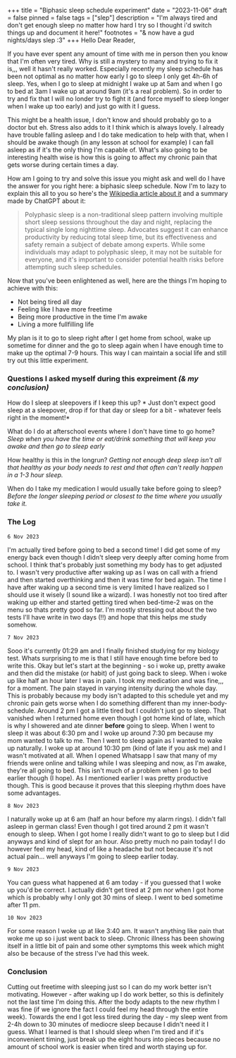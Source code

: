 +++
title = "Biphasic sleep schedule experiment"
date = "2023-11-06"
draft = false
pinned = false
tags = ["slep"]
description = "I'm always tired and don't get enough sleep no matter how hard I try so I thought i'd switch things up and document it here!"
footnotes = "& now have a gud nights/days slep :3"
+++
Hello Dear Reader,

If you have ever spent any amount of time with me in person then you know that I'm often very tired. Why is still a mystery to many and trying to fix it is,,, well it hasn't really worked. Especially recently my sleep schedule has been not optimal as no matter how early I go to sleep I only get 4h-6h of sleep. Yes, when I go to sleep at midnight I wake up at 5am and when I go to bed at 3am I wake up at around 9am (it's a real problem). So in order to try and fix that I will no londer try to fight it (and force myself to sleep longer when I wake up too early) and just go with it I guess. 

This might be a health issue, I don't know and should probably go to a doctor but eh. Stress also adds to it I think which is always lovely. I already have trouble falling asleep and I do take medication to help with that, when I should be awake though (in any lesson at school for example) I can fall asleep as if it's the only thing I'm capable of. What's also going to be interesting health wise is how this is going to affect my chronic pain that gets worse during certain times a day. 

How am I going to try and solve this issue you might ask and well do I have the answer for you right here: a biphasic sleep schedule. Now I'm to lazy to explain this all to you so here's the [Wikipedia article about it](https://en.wikipedia.org/wiki/Polyphasic_sleep) and a summary made by ChatGPT about it:

> Polyphasic sleep is a non-traditional sleep pattern involving multiple short sleep sessions throughout the day and night, replacing the typical single long nighttime sleep. Advocates suggest it can enhance productivity by reducing total sleep time, but its effectiveness and safety remain a subject of debate among experts. While some individuals may adapt to polyphasic sleep, it may not be suitable for everyone, and it's important to consider potential health risks before attempting such sleep schedules.

Now that you've been enlightened as well, here are the things I'm hoping to achieve with this:

* Not being tired all day
* Feeling like I have more freetime
* Being more productive in the time I'm awake
* Living a more fullfilling life

My plan is it to go to sleep right after I get home from school, wake up sometime for dinner and the go to sleep again when I have enough time to make up the optimal 7-9 hours. This way I can maintain a social life and still try out this little experiment.

### Questions I asked myself during this expreiment *(& my conclusion)*

How do I sleep at sleepovers if I keep this up? * Just don't expect good sleep at a sleepover, drop if for that day or sleep for a bit - whatever feels right in the moment!*

What do I do at afterschool events where I don't have time to go home?  *Sleep when you have the time or eat/drink something that will keep you awake and then go to sleep early*

How healthy is this in the longrun?  *Getting not enough deep sleep isn't all that healthy as your body needs to rest and that often can't really happen in a 1-3 hour sleep.* 

When do I take my medication I would usually take before going to sleep?  *Before the longer sleeping period or closest to the time where you usually take it.* 

### The Log

`6 Nov 2023`

I'm actually tired before going to bed a second time! I did get some of my energy back even though I didn't sleep very deeply after coming home from school. I think that's probably just something my body has to get adjusted to. I wasn't very productive after waking up as I was on call with a friend and then started overthinking and then it was time for bed again. The time I have after waking up a second time is very limited I have realized so I should use it wisely (I sound like a wizard). I was honestly not too tired after waking up either and started getting tired when bed-time-2 was on the menu so thats pretty good so far. I'm mostly stressing out about the two tests I'll have write in two days (!!) and hope that this helps me study somehow.

`7 Nov 2023`

Sooo it's currently 01:29 am and I finally finished studying for my biology test. Whats surprising to me is that I still have enough time before bed to write this. Okay but let's start at the beginning - so i woke up, pretty awake and then did the mistake (or habit) of just going back to sleep. When i woke up like half an hour later I was in pain. I took my medication and was fine,,, for a moment. The pain stayed in varying intensity during the whole day. This is probably because my body isn't adapted to this schedule yet and my chronic pain gets worse when I do something different than my inner-body-schedule. Around 2 pm I got a little tired but I couldn't just go to sleep. That vanished when I returned home even though I got home kind of late, which is why I showered and ate dinner **before** going to sleep. When I went to sleep it was about 6:30 pm and I woke up around 7:30 pm because my mom wanted to talk to me. Then I went to sleep again as I wanted to wake up naturally. I woke up at around 10:30 pm (kind of late if you ask me) and I wasn't motivated at all. When I opened Whatsapp I saw that many of my friends were online and talking while I was sleeping and now, as I'm awake, they're all going to bed. This isn't much of a problem when I go to bed earlier though (I hope). As I mentioned earlier I was pretty productive though. This is good because it proves that this sleeping rhythm does have some advantages. 

`8 Nov 2023`

I naturally woke up at 6 am (half an hour before my alarm rings). I didn't fall asleep in german class! Even though I got tired around 2 pm it wasn't enough to sleep. When I got home I really didn't want to go to sleep but I did anyways and kind of slept for an hour. Also pretty much no pain today! I do however feel my head, kind of like a headache but not because it's not actual pain... well anyways I'm going to sleep earlier today.

`9 Nov 2023`

You can guess what happened at 6 am today - if you guessed that I woke up you'd be correct. I actually didn't get tired at 2 pm nor when I got home which is probably why I only got 30 mins of sleep. I went to bed sometime after 11 pm.

`10 Nov 2023`

For some reason I woke up at like 3:40 am. It wasn't anything like pain that woke me up so i just went back to sleep. Chronic illness has been showing itself in a little bit of pain and some other symptoms this week which might also be  because of the stress I've had this week.

### Conclusion

Cutting out freetime with sleeping just so I can do my work better isn't motivating. However - after waking up I do work better, so this is definitely not the last time I'm doing this. After the body adapts to the new rhythm I was fine (if we ignore the fact I could feel my head through the entire week). Towards the end I got less tired during the day - my sleep went from 2-4h down to 30 minutes of mediocre sleep because I didn't need it I guess. What I learned is that I should sleep when I'm tired and if it's inconvenient timing, just break up the eight hours into pieces because no amount of school work is easier when tired and worth staying up for.